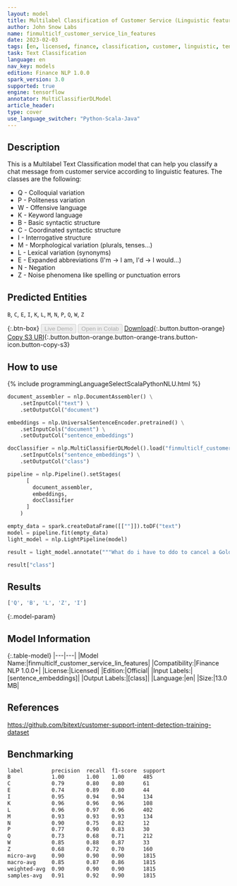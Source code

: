 ```yaml
---
layout: model
title: Multilabel Classification of Customer Service (Linguistic features)
author: John Snow Labs
name: finmulticlf_customer_service_lin_features
date: 2023-02-03
tags: [en, licensed, finance, classification, customer, linguistic, tensorflow]
task: Text Classification
language: en
nav_key: models
edition: Finance NLP 1.0.0
spark_version: 3.0
supported: true
engine: tensorflow
annotator: MultiClassifierDLModel
article_header:
type: cover
use_language_switcher: "Python-Scala-Java"
---
```


## Description

This is a Multilabel Text Classification model that can help you classify a chat message from customer service according to linguistic features. The classes are the following:
 - Q - Colloquial variation
 - P - Politeness variation
 - W - Offensive language
 - K - Keyword language
 - B - Basic syntactic structure
 - C - Coordinated syntactic structure
 - I - Interrogative structure
 - M - Morphological variation (plurals, tenses…)
 - L - Lexical variation (synonyms)
 - E - Expanded abbreviations (I'm -> I am, I'd -> I would…)
 - N - Negation
 - Z - Noise phenomena like spelling or punctuation errors

## Predicted Entities

`B`, `C`, `E`, `I`, `K`, `L`, `M`, `N`, `P`, `Q`, `W`, `Z`

{:.btn-box}
<button class="button button-orange" disabled>Live Demo</button>
<button class="button button-orange" disabled>Open in Colab</button>
[Download](https://s3.amazonaws.com/auxdata.johnsnowlabs.com/finance/models/finmulticlf_customer_service_lin_features_en_1.0.0_3.0_1675430237309.zip){:.button.button-orange}
[Copy S3 URI](s3://auxdata.johnsnowlabs.com/finance/models/finmulticlf_customer_service_lin_features_en_1.0.0_3.0_1675430237309.zip){:.button.button-orange.button-orange-trans.button-icon.button-copy-s3}

## How to use



<div class="tabs-box" markdown="1">
{% include programmingLanguageSelectScalaPythonNLU.html %}

```python
document_assembler = nlp.DocumentAssembler() \
    .setInputCol("text") \
    .setOutputCol("document")

embeddings = nlp.UniversalSentenceEncoder.pretrained() \
    .setInputCols("document") \
    .setOutputCol("sentence_embeddings")

docClassifier = nlp.MultiClassifierDLModel().load("finmulticlf_customer_service_lin_features", "en", "finance/models")\
    .setInputCols("sentence_embeddings") \
    .setOutputCol("class")

pipeline = nlp.Pipeline().setStages(
      [
        document_assembler,
        embeddings,
        docClassifier
      ]
    )

empty_data = spark.createDataFrame([[""]]).toDF("text")
model = pipeline.fit(empty_data)
light_model = nlp.LightPipeline(model)

result = light_model.annotate("""What do i have to ddo to cancel a Gold account""")

result["class"]
```

</div>

## Results

```bash
['Q', 'B', 'L', 'Z', 'I']
```

{:.model-param}
## Model Information

{:.table-model}
|---|---|
|Model Name:|finmulticlf_customer_service_lin_features|
|Compatibility:|Finance NLP 1.0.0+|
|License:|Licensed|
|Edition:|Official|
|Input Labels:|[sentence_embeddings]|
|Output Labels:|[class]|
|Language:|en|
|Size:|13.0 MB|

## References

https://github.com/bitext/customer-support-intent-detection-training-dataset

## Benchmarking

```bash
label         precision  recall  f1-score  support 
B             1.00       1.00    1.00      485     
C             0.79       0.80    0.80      61      
E             0.74       0.89    0.80      44      
I             0.95       0.94    0.94      134     
K             0.96       0.96    0.96      108     
L             0.96       0.97    0.96      402     
M             0.93       0.93    0.93      134     
N             0.90       0.75    0.82      12      
P             0.77       0.90    0.83      30      
Q             0.73       0.68    0.71      212     
W             0.85       0.88    0.87      33      
Z             0.68       0.72    0.70      160     
micro-avg     0.90       0.90    0.90      1815    
macro-avg     0.85       0.87    0.86      1815    
weighted-avg  0.90       0.90    0.90      1815    
samples-avg   0.91       0.92    0.90      1815   
```
